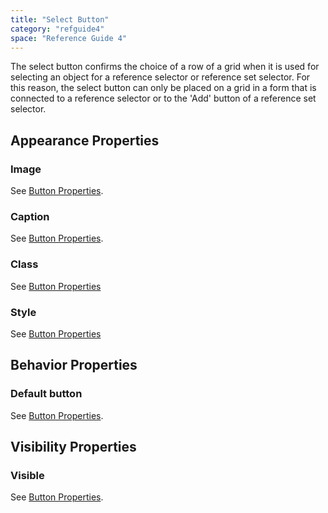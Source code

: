 ```yaml
---
title: "Select Button"
category: "refguide4"
space: "Reference Guide 4"
---
```

The select button confirms the choice of a row of a grid when it is used for selecting an object for a reference selector or reference set selector. For this reason, the select button can only be placed on a grid in a form that is connected to a reference selector or to the 'Add' button of a reference set selector.

## Appearance Properties

### Image

See [Button Properties](Button+Properties).

### Caption

See [Button Properties](Button+Properties).

### Class

See [Button Properties](Button+Properties)

### Style

See [Button Properties](Button+Properties)

## Behavior Properties

### Default button

See [Button Properties](Button+Properties).

## Visibility Properties

### Visible

See [Button Properties](Button+Properties).